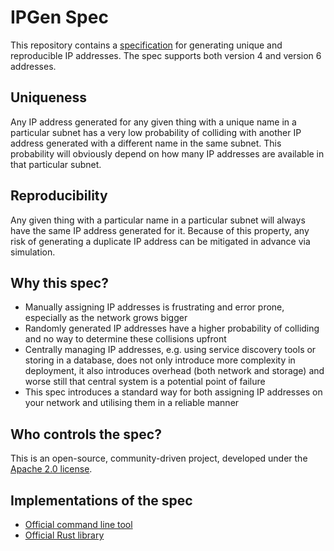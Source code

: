 # IPGen Spec

This repository contains a [specification](SPEC.md) for generating unique and reproducible IP addresses. The spec supports both version 4 and version 6 addresses.

## Uniqueness

Any IP address generated for any given thing with a unique name in a particular subnet has a very low probability of colliding with another IP address generated with a different name in the same subnet. This probability will obviously depend on how many IP addresses are available in that particular subnet.

## Reproducibility

Any given thing with a particular name in a particular subnet will always have the same IP address generated for it. Because of this property, any risk of generating a duplicate IP address can be mitigated in advance via simulation.

## Why this spec?

- Manually assigning IP addresses is frustrating and error prone, especially as the network grows bigger
- Randomly generated IP addresses have a higher probability of colliding and no way to determine these collisions upfront
- Centrally managing IP addresses, e.g. using service discovery tools or storing in a database, does not only introduce more complexity in deployment, it also introduces overhead (both network and storage) and worse still that central system is a potential point of failure
- This spec introduces a standard way for both assigning IP addresses on your network and utilising them in a reliable manner

## Who controls the spec?

This is an open-source, community-driven project, developed under the [Apache 2.0 license](LICENSE).

## Implementations of the spec

- [Official command line tool](https://github.com/ipgen/cli)
- [Official Rust library](https://github.com/ipgen/rust)

